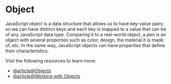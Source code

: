 # Object

JavaScript object is a data structure that allows us to have key-value pairs; so we can have distinct keys and each key is mapped to a value that can be of any JavaScript data type. Comparing it to a real-world object, a pen is an object with several properties such as color, design, the material it is made of, etc. In the same way, JavaScript objects can have properties that define their characteristics.

Visit the following resources to learn more:

- [@article@Objects](https://javascript.info/object)
- [@article@Working with Objects](https://developer.mozilla.org/en-US/docs/Web/JavaScript/Guide/Working_with_Objects)
